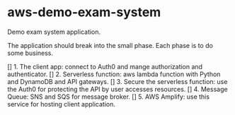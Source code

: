 # aws-demo-exam-system

Demo exam system application.

The application should break into the small phase. Each phase is to do some business.

[] 1. The client app: connect to Auth0 and mange authorization and authenticator.
[] 2. Serverless function: aws lambda function with Python and DynamoDB and API gateways.
[] 3. Secure the serverless function: use the Auth0 for protecting the API by user accesses resources.
[] 4. Message Queue: SNS and SQS for message broker.
[] 5. AWS Amplify: use this service for hosting client application.
